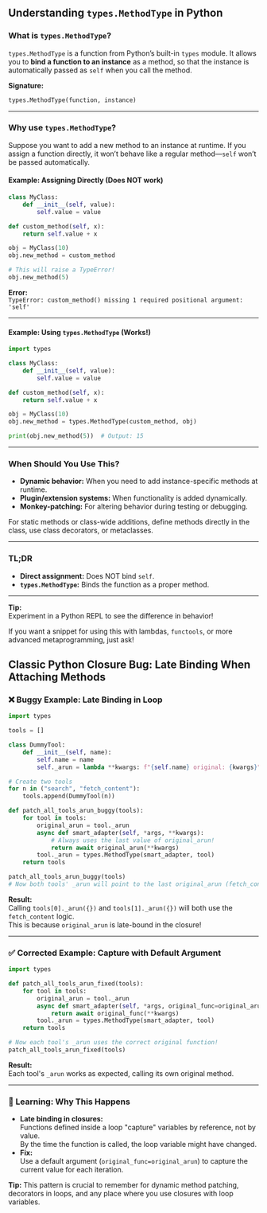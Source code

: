 ## Understanding `types.MethodType` in Python

### What is `types.MethodType`?

`types.MethodType` is a function from Python’s built-in `types` module. It allows you to **bind a function to an instance** as a method, so that the instance is automatically passed as `self` when you call the method.

**Signature:**
```python
types.MethodType(function, instance)
```

---

### Why use `types.MethodType`?

Suppose you want to add a new method to an instance at runtime. If you assign a function directly, it won’t behave like a regular method—`self` won’t be passed automatically.

#### Example: Assigning Directly (Does NOT work)

```python
class MyClass:
    def __init__(self, value):
        self.value = value

def custom_method(self, x):
    return self.value + x

obj = MyClass(10)
obj.new_method = custom_method

# This will raise a TypeError!
obj.new_method(5)
```
**Error:**  
`TypeError: custom_method() missing 1 required positional argument: 'self'`

---

#### Example: Using `types.MethodType` (Works!)

```python
import types

class MyClass:
    def __init__(self, value):
        self.value = value

def custom_method(self, x):
    return self.value + x

obj = MyClass(10)
obj.new_method = types.MethodType(custom_method, obj)

print(obj.new_method(5))  # Output: 15
```

---

### When Should You Use This?

- **Dynamic behavior:** When you need to add instance-specific methods at runtime.
- **Plugin/extension systems:** When functionality is added dynamically.
- **Monkey-patching:** For altering behavior during testing or debugging.

For static methods or class-wide additions, define methods directly in the class, use class decorators, or metaclasses.

---

### TL;DR

- **Direct assignment:** Does NOT bind `self`.
- **`types.MethodType`:** Binds the function as a proper method.

---

**Tip:**  
Experiment in a Python REPL to see the difference in behavior!

If you want a snippet for using this with lambdas, `functools`, or more advanced metaprogramming, just ask!



## Classic Python Closure Bug: Late Binding When Attaching Methods

### ❌ Buggy Example: Late Binding in Loop

```python
import types

tools = []

class DummyTool:
    def __init__(self, name):
        self.name = name
        self._arun = lambda **kwargs: f"{self.name} original: {kwargs}"

# Create two tools
for n in ("search", "fetch_content"):
    tools.append(DummyTool(n))

def patch_all_tools_arun_buggy(tools):
    for tool in tools:
        original_arun = tool._arun
        async def smart_adapter(self, *args, **kwargs):
            # Always uses the last value of original_arun!
            return await original_arun(**kwargs)
        tool._arun = types.MethodType(smart_adapter, tool)
    return tools

patch_all_tools_arun_buggy(tools)
# Now both tools' _arun will point to the last original_arun (fetch_content)
```

**Result:**  
Calling `tools[0]._arun({})` and `tools[1]._arun({})` will both use the `fetch_content` logic.  
This is because `original_arun` is late-bound in the closure!

---

### ✅ Corrected Example: Capture with Default Argument

```python
import types

def patch_all_tools_arun_fixed(tools):
    for tool in tools:
        original_arun = tool._arun
        async def smart_adapter(self, *args, original_func=original_arun, **kwargs):
            return await original_func(**kwargs)
        tool._arun = types.MethodType(smart_adapter, tool)
    return tools

# Now each tool's _arun uses the correct original function!
patch_all_tools_arun_fixed(tools)
```
**Result:**  
Each tool's `_arun` works as expected, calling its own original method.

---

### 🧠 Learning: Why This Happens

- **Late binding in closures:**  
  Functions defined inside a loop "capture" variables by reference, not by value.  
  By the time the function is called, the loop variable might have changed.
- **Fix:**  
  Use a default argument (`original_func=original_arun`) to capture the current value for each iteration.

**Tip:** This pattern is crucial to remember for dynamic method patching, decorators in loops, and any place where you use closures with loop variables.
